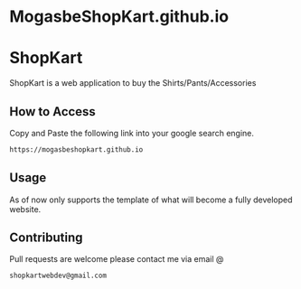 # MogasbeShopKart.github.io

# ShopKart

ShopKart is a web application to buy the Shirts/Pants/Accessories

## How to Access

Copy and Paste the following link into your google search engine. 


```bash
https://mogasbeshopkart.github.io

```

## Usage

As of now only supports the template of what will become a fully developed website. 

## Contributing
Pull requests are welcome please contact me via email @

```bash
shopkartwebdev@gmail.com

```

